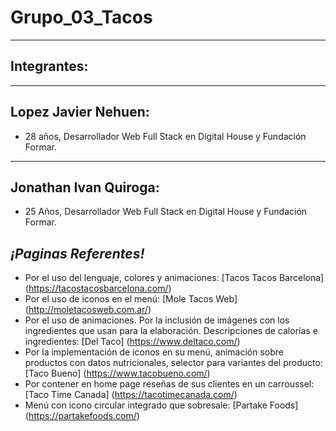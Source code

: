 # Grupo_03_Tacos
---
## Integrantes:
---
## Lopez Javier Nehuen:
- 28 años, Desarrollador Web Full Stack en Digital House y Fundación Formar.
---

## Jonathan Ivan Quiroga:
- 25 Años, Desarrollador Web Full Stack en Digital House y Fundación Formar.




## ***¡Paginas Referentes!***

* Por el uso del lenguaje, colores y animaciones: [Tacos Tacos Barcelona] (https://tacostacosbarcelona.com/)
* Por el uso de iconos en el menú: [Mole Tacos Web] (http://moletacosweb.com.ar/)
* Por el uso de animaciones. Por la inclusión de imágenes con los ingredientes que usan para la elaboración. Descripciones de calorías e ingredientes: [Del Taco] (https://www.deltaco.com/)
* Por la implementación de iconos en su menú, animación sobre productos con datos nutricionales, selector para variantes del producto: [Taco Bueno] (https://www.tacobueno.com/)
* Por contener en home page reseñas de sus clientes en un carroussel: [Taco Time Canada]
(https://tacotimecanada.com/)
* Menú con icono circular integrado que sobresale: [Partake Foods] (https://partakefoods.com/)
